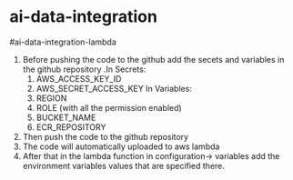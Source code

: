 # ai-data-integration

#ai-data-integration-lambda

1. Before pushing the code to the github add the secets and variables in the github repository
   .In Secrets:
   1. AWS_ACCESS_KEY_ID
   2. AWS_SECRET_ACCESS_KEY
      In Variables:
   3. REGION
   4. ROLE (with all the permission enabled)
   5. BUCKET_NAME
   6. ECR_REPOSITORY
2. Then push the code to the github repository
3. The code will automatically uploaded to aws lambda
4. After that in the lambda function in configuration-> variables add the environment variables values that are specified there.
